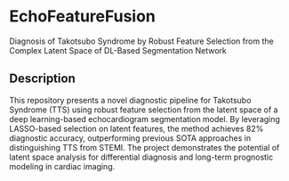 # EchoFeatureFusion
Diagnosis of Takotsubo Syndrome by Robust Feature Selection from the Complex Latent Space of DL-Based Segmentation Network

## Description
This repository presents a novel diagnostic pipeline for Takotsubo Syndrome (TTS) using robust feature selection from the latent space of a deep learning-based echocardiogram segmentation model. By leveraging LASSO-based selection on latent features, the method achieves 82% diagnostic accuracy, outperforming previous SOTA approaches in distinguishing TTS from STEMI. The project demonstrates the potential of latent space analysis for differential diagnosis and long-term prognostic modeling in cardiac imaging.
